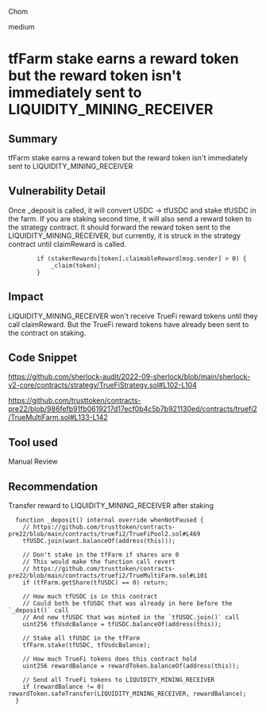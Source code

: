 Chom

medium

# tfFarm stake earns a reward token but the reward token isn't immediately sent to LIQUIDITY_MINING_RECEIVER

## Summary
tfFarm stake earns a reward token but the reward token isn't immediately sent to LIQUIDITY_MINING_RECEIVER

## Vulnerability Detail
Once _deposit is called, it will convert USDC -> tfUSDC and stake tfUSDC in the farm. If you are staking second time, it will also send a reward token to the strategy contract. It should forward the reward token sent to the LIQUIDITY_MINING_RECEIVER, but currently, it is struck in the strategy contract until claimReward is called.

```solidity
        if (stakerRewards[token].claimableReward[msg.sender] > 0) {
            _claim(token);
        }
```

## Impact
LIQUIDITY_MINING_RECEIVER won't receive TrueFi reward tokens until they call claimReward. But the TrueFi reward tokens have already been sent to the contract on staking.

## Code Snippet
https://github.com/sherlock-audit/2022-09-sherlock/blob/main/sherlock-v2-core/contracts/strategy/TrueFiStrategy.sol#L102-L104

https://github.com/trusttoken/contracts-pre22/blob/986fefb91fb0619217d17ecf0b4c5b7b921130ed/contracts/truefi2/TrueMultiFarm.sol#L133-L142

## Tool used

Manual Review

## Recommendation
Transfer reward to LIQUIDITY_MINING_RECEIVER after staking

```solidity
  function _deposit() internal override whenNotPaused {
    // https://github.com/trusttoken/contracts-pre22/blob/main/contracts/truefi2/TrueFiPool2.sol#L469
    tfUSDC.join(want.balanceOf(address(this)));

    // Don't stake in the tfFarm if shares are 0
    // This would make the function call revert
    // https://github.com/trusttoken/contracts-pre22/blob/main/contracts/truefi2/TrueMultiFarm.sol#L101
    if (tfFarm.getShare(tfUSDC) == 0) return;

    // How much tfUSDC is in this contract
    // Could both be tfUSDC that was already in here before the `_deposit()` call
    // And new tfUSDC that was minted in the `tfUSDC.join()` call
    uint256 tfUsdcBalance = tfUSDC.balanceOf(address(this));

    // Stake all tfUSDC in the tfFarm
    tfFarm.stake(tfUSDC, tfUsdcBalance);
    
    // How much TrueFi tokens does this contract hold
    uint256 rewardBalance = rewardToken.balanceOf(address(this));

    // Send all TrueFi tokens to LIQUIDITY_MINING_RECEIVER
    if (rewardBalance != 0) rewardToken.safeTransfer(LIQUIDITY_MINING_RECEIVER, rewardBalance);
  }
```